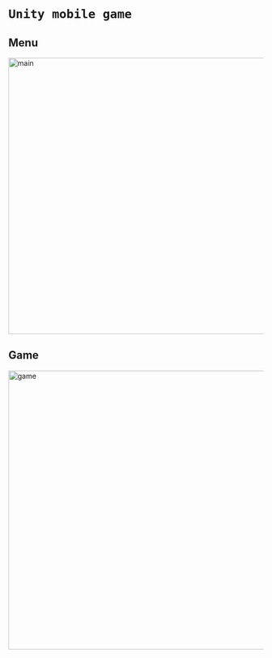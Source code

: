 # `Unity mobile game`

## Menu
<img width="545" alt="main" src="https://user-images.githubusercontent.com/47435221/166336601-aeb5bb99-6971-4c21-966f-102e3378a06f.png">

## Game
<img width="550" alt="game" src="https://user-images.githubusercontent.com/47435221/166336630-32863d6c-9dd3-4bd6-a4ea-9618ea0f04df.png">
